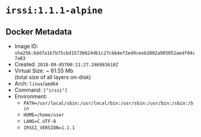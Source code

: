 # `irssi:1.1.1-alpine`

## Docker Metadata

- Image ID: `sha256:6dd7a1b7b75cbd15736624db1c27cbb4ef2e49ceeb3802a985052aedf04c7a83`
- Created: `2018-09-05T00:11:27.246983618Z`
- Virtual Size: ~ 61.55 Mb  
  (total size of all layers on-disk)
- Arch: `linux`/`amd64`
- Command: `["irssi"]`
- Environment:
  - `PATH=/usr/local/sbin:/usr/local/bin:/usr/sbin:/usr/bin:/sbin:/bin`
  - `HOME=/home/user`
  - `LANG=C.UTF-8`
  - `IRSSI_VERSION=1.1.1`
